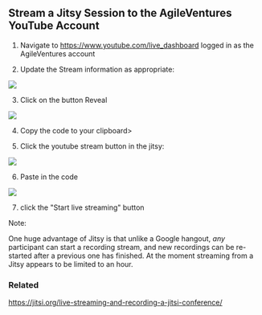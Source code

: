 ## Stream a Jitsy Session to the AgileVentures YouTube Account

1. Navigate to https://www.youtube.com/live_dashboard logged in as the AgileVentures account

2. Update the Stream information as appropriate:

![](https://www.dropbox.com/s/bu294a7dtaav4nv/Screenshot%202017-07-27%2016.15.42.png?dl=1)

3. Click on the button Reveal 

![](https://www.dropbox.com/s/ao5804rax5919tw/Screenshot%202017-07-27%2016.11.30.png?dl=1) 

4. Copy the code to your clipboard>

5. Click the youtube stream button in the jitsy: 

![](https://www.dropbox.com/s/xey61vc2ehzcve1/Screenshot%202017-07-27%2016.12.23.png?dl=1)

6. Paste in the code 

![](https://www.dropbox.com/s/j1ryyvp5ts5w7qm/Screenshot%202017-07-27%2016.13.04.png?dl=1) 

7. click the "Start live streaming" button

Note: 

One huge advantage of Jitsy is that unlike a Google hangout, *any* participant can start a recording stream, and new recordings can be re-started after a previous one has finished.  At the moment streaming from a Jitsy appears to be limited to an hour.
 
### Related

https://jitsi.org/live-streaming-and-recording-a-jitsi-conference/
